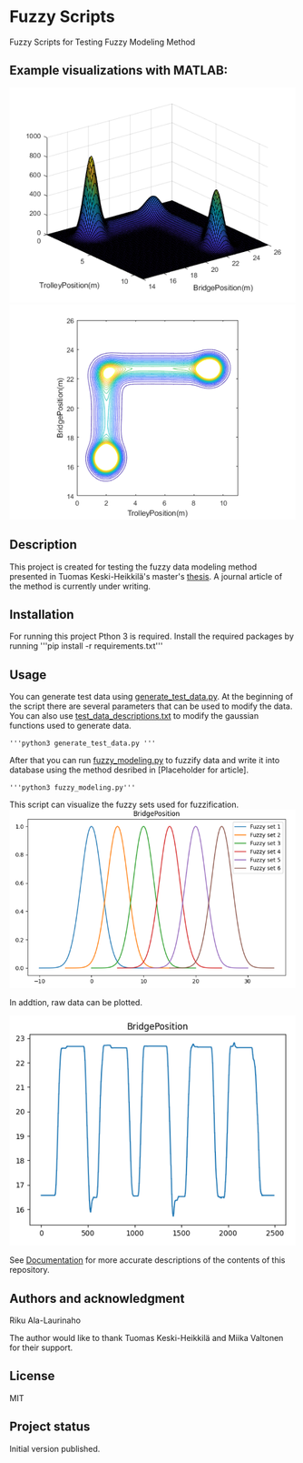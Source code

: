 # Fuzzy Scripts
Fuzzy Scripts for Testing Fuzzy Modeling Method

## Example visualizations with MATLAB:

![Visualization](examples/figures/Visualization_of_crane_data_1.png)
![Visualization](examples/figures/Visualization_of_crane_data_2.png)

## Description
This project is created for testing the fuzzy data modeling method presented in Tuomas Keski-Heikkilä's master's [thesis](http://urn.fi/URN:NBN:fi:aalto-202109059012).
A journal article of the method is currently under writing.

## Installation
For running this project Pthon 3 is required. Install the required packages by running 
    '''pip install -r requirements.txt'''

## Usage
You can generate test data using [generate_test_data.py](generate_test_data.py). At the beginning of the script there are several parameters that can be used to modify the data. You can also use [test_data_descriptions.txt](examples/test_data_descriptions.txt) to modify the gaussian functions used to generate data.

    '''python3 generate_test_data.py '''

After that you can run [fuzzy_modeling.py](fuzzy_modeling.py) to fuzzify data and write it into database using the method desribed in [Placeholder for article].

    '''python3 fuzzy_modeling.py'''

This script can visualize the fuzzy sets used for fuzzification.
![Visualization](examples/figures/fuzzy_sets.png)

In addtion, raw data can be plotted.

![Visualization](examples/figures/Visualization_of_crane_data_raw.png)

See [Documentation](Documentation.md) for more accurate descriptions of the contents of this repository.

## Authors and acknowledgment
Riku Ala-Laurinaho

The author would like to thank Tuomas Keski-Heikkilä and Miika Valtonen for their support.

## License
MIT

## Project status
Initial version published.